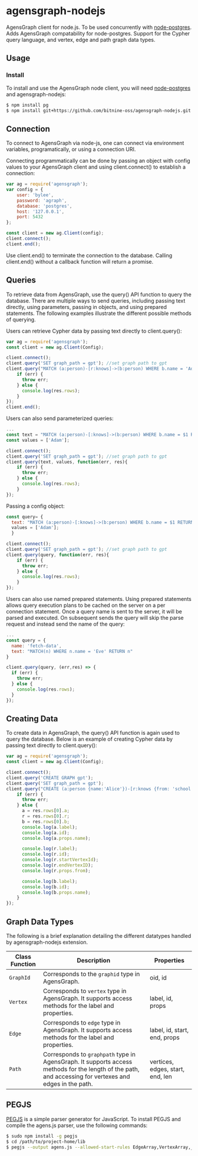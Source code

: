 # agensgraph-nodejs
AgensGraph client for node.js. To be used concurrently with [node-postgres](https://github.com/brianc/node-postgres). Adds AgensGraph compatability for node-postgres. Support for the Cypher query language, and vertex, edge and path graph data types.

## Usage
### Install
To install and use the AgensGraph node client, you will need [node-postgres](https://github.com/brianc/node-postgres) and agensgraph-nodejs:
```sh
$ npm install pg
$ npm install git+https://github.com/bitnine-oss/agensgraph-nodejs.git -S
```
## Connection
To connect to AgensGraph via node-js, one can connect via environment variables, programatically, or using a connection URI.

Connecting programmatically can be done by passing an object with config values to your AgensGraph client and using client.connect() to establish a connection:
```js
var ag = require('agensgraph');
var config = {
    user: 'bylee',
    password: 'agraph',
    database: 'postgres',
    host: '127.0.0.1',
    port: 5432
};

const client = new ag.Client(config);
client.connect();
client.end();
```
Use client.end() to terminate the connection to the database. Calling client.end() without a callback function will return a promise.

## Queries
To retrieve data from AgensGraph, use the query() API function to query the database. There are multiple ways to send queries, including passing text directly, using parameters, passing in objects, and using prepared statements. The following examples illustrate the different possible methods of querying.

Users can retrieve Cypher data by passing text directly to client.query():
```js
var ag = require('agensgraph');
const client = new ag.Client(Config);

client.connect();
client.query('SET graph_path = gpt'); //set graph path to gpt
client.query("MATCH (a:person)-[r:knows]->(b:person) WHERE b.name = 'Adam' RETURN a,r,b;", function(err, res){
    if (err) {
      throw err;
    } else {
      console.log(res.rows);
    }
});
client.end();
```
Users can also send parameterized queries:
```js
...
const text = "MATCH (a:person)-[:knows]->(b:person) WHERE b.name = $1 RETURN a;"
const values = ['Adam'];

client.connect();
client.query('SET graph_path = gpt'); //set graph path to gpt
client.query(text, values, function(err, res){
    if (err) {
      throw err;
    } else {
      console.log(res.rows);
    }
});
```
Passing a config object:
```js
const query= {
  text: "MATCH (a:person)-[:knows]->(b:person) WHERE b.name = $1 RETURN a;",
  values = ['Adam'];
  }

client.connect();
client.query('SET graph_path = gpt'); //set graph path to gpt
client.query(query, function(err, res){
    if (err) {
      throw err;
    } else {
      console.log(res.rows);
    }
});
```
Users can also use named prepared statements. Using prepared statements allows query execution plans to be cached on the server on a per connection statement. Once a query name is sent to the server, it will be parsed and executed. On subsequent sends the query will skip the parse request and instead send the name of the query:
```js
...
const query = {
  name: 'fetch-data',
  text: "MATCH(n) WHERE n.name = 'Eve' RETURN n"
}

client.query(query, (err,res) => {
  if (err) {
    throw err;
  } else {
    console.log(res.rows);
  }
});

```

## Creating Data
To create data in AgensGraph, the query() API function is again used to query the database. Below is an example of creating Cypher data by passing text directly to client.query():
```js
var ag = require('agensgraph');
const client = new ag.Client(Config);

client.connect();
client.query('CREATE GRAPH gpt');
client.query('SET graph_path = gpt');
client.query("CREATE (a:person {name:'Alice'})-[r:knows {from: 'school'}]->(b:person {name: 'Bob'}) RETURN a,r,b", function (err, res) {
    if (err) {
      throw err;
    } else {
      a = res.rows[0].a;
      r = res.rows[0].r;
      b = res.rows[0].b;
      console.log(a.label);
      console.log(a.id);
      console.log(a.props.name);

      console.log(r.label);
      console.log(r.id);
      console.log(r.startVertexId);
      console.log(r.endVertexID);
      console.log(r.props.from);      

      console.log(b.label);
      console.log(b.id);
      console.log(b.props.name);
    }
});

```

## Graph Data Types
The following is a brief explanation detailing the different datatypes handled by agensgraph-nodejs extension.

| Class Function    | Description     | Properties      |
| ------------------| --------------- | --------------- |
| `GraphId`    | Corresponds to the `graphid` type in AgensGraph. | oid, id
| `Vertex`     |Corresponds to `vertex` type in AgensGraph. It supports access methods for the label and properties. | label, id, props
| `Edge`       | Corresponds to `edge` type in AgensGraph. It supports access methods for the label and properties. | label, id, start, end, props
| `Path`       | Corresponds to `graphpath` type in AgensGraph. It supports access methods for the length of the path, and accessing for vertexes and edges in the path. | vertices, edges, start, end, len

## PEGJS 
[PEGJS](https://pegjs.org) is a simple parser generator for JavaScript. To install PEGJS and compile the agens.js parser, use the following commands:

```sh
$ sudo npm install -g pegjs
$ cd /path/to/project-home/lib
$ pegjs --output agens.js --allowed-start-rules EdgeArray,VertexArray,_Edge,_Vertex,_Path,Gid agens.pegjs

```
